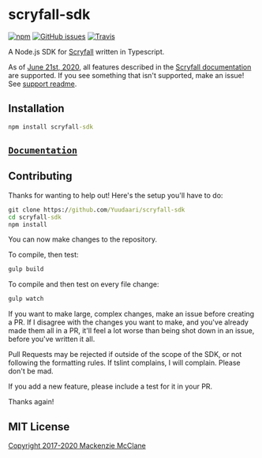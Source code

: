 # scryfall-sdk
[![npm](https://img.shields.io/npm/v/scryfall-sdk.svg?style=flat-square)](https://www.npmjs.com/package/scryfall-sdk)
[![GitHub issues](https://img.shields.io/github/issues/Yuudaari/scryfall-sdk.svg?style=flat-square)](https://github.com/Yuudaari/scryfall-sdk)
[![Travis](https://img.shields.io/travis/Yuudaari/scryfall-sdk.svg?style=flat-square)](https://travis-ci.org/Yuudaari/scryfall-sdk)

A Node.js SDK for [Scryfall](https://scryfall.com/docs/api) written in Typescript.

As of [June 21st, 2020](./CHANGELOG.md), all features described in the [Scryfall documentation](https://scryfall.com/docs/api) are supported. If you see something that isn't supported, make an issue! See [support readme](./SUPPORT.md).


## Installation

```bat
npm install scryfall-sdk
```


## [`Documentation`](./DOCUMENTATION.md)


## Contributing

Thanks for wanting to help out! Here's the setup you'll have to do:
```bat
git clone https://github.com/Yuudaari/scryfall-sdk
cd scryfall-sdk
npm install
```
You can now make changes to the repository. 

To compile, then test:
```bat
gulp build
```
To compile and then test on every file change:
```bat
gulp watch
```

If you want to make large, complex changes, make an issue before creating a PR. If I disagree with the changes you want to make, and you've already made them all in a PR, it'll feel a lot worse than being shot down in an issue, before you've written it all.

Pull Requests may be rejected if outside of the scope of the SDK, or not following the formatting rules. If tslint complains, I will complain. Please don't be mad.

If you add a new feature, please include a test for it in your PR.

Thanks again!




## MIT License

[Copyright 2017-2020 Mackenzie McClane](./LICENSE)
